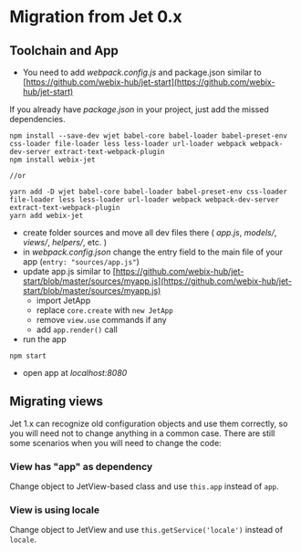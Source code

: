 # Migration from Jet 0.x

## Toolchain and App

* You need to add _webpack.config.js_ and package.json similar to [https://github.com/webix-hub/jet-start](https://github.com/webix-hub/jet-start) 

If you already have _package.json_ in your project, just add the missed dependencies.

```text
npm install --save-dev wjet babel-core babel-loader babel-preset-env css-loader file-loader less less-loader url-loader webpack webpack-dev-server extract-text-webpack-plugin
npm install webix-jet

//or

yarn add -D wjet babel-core babel-loader babel-preset-env css-loader file-loader less less-loader url-loader webpack webpack-dev-server extract-text-webpack-plugin
yarn add webix-jet
```

* create folder sources and move all dev files there \( _app.js_, _models/_, _views/_, _helpers/_, etc. \)
* in _webpack.config.json_ change the entry field to the main file of your app \(`entry: "sources/app.js"`\)
* update app.js similar to [https://github.com/webix-hub/jet-start/blob/master/sources/myapp.js](https://github.com/webix-hub/jet-start/blob/master/sources/myapp.js)
  * import JetApp
  * replace `core.create` with `new JetApp`
  * remove `view.use` commands if any
  * add `app.render()` call
* run the app 

```text
npm start
```

* open app at _localhost:8080_

## Migrating views

Jet 1.x can recognize old configuration objects and use them correctly, so you will need not to change anything in a common case. There are still some scenarios when you will need to change the code:

### View has "app" as dependency

Change object to JetView-based class and use `this.app` instead of `app`.

### View is using locale

Change object to JetView and use `this.getService('locale')` instead of `locale`.

